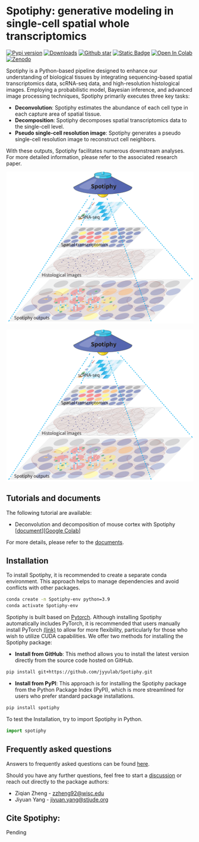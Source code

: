 # Spotiphy: generative modeling in single-cell spatial whole transcriptomics

[![Pypi version](https://img.shields.io/pypi/v/spotiphy)](https://pypi.org/project/spotiphy/)
[![Downloads](https://static.pepy.tech/badge/spotiphy)](https://pepy.tech/project/spotiphy)
[![Github star](https://img.shields.io/github/stars/jyyulab/Spotiphy)](https://github.com/jyyulab/Spotiphy/stargazers)
[![Static Badge](https://img.shields.io/badge/Document-Latest-green)](https://jyyulab.github.io/Spotiphy)
[![Open In Colab](https://colab.research.google.com/assets/colab-badge.svg)](https://colab.research.google.com/github/jyyulab/Spotiphy/blob/main/tutorials/Spotiphy_tutorial_1.ipynb)
[![Zenodo](https://img.shields.io/badge/data_download-Zenodo?logo=Zenodo&labelColor=ffcc6d&color=b28e4c)](https://zenodo.org/records/10520022)


Spotiphy is a Python-based pipeline designed to enhance our understanding of biological tissues by integrating sequencing-based spatial transcriptomics data, scRNA-seq data, and high-resolution histological images. Employing a probabilistic model, Bayesian inference, and advanced image processing techniques, Spotiphy primarily executes three key tasks:
- **Deconvolution**: Spotiphy estimates the abundance of each cell type in each capture area of spatial tissue.
- **Decomposition**: Spotiphy decomposes spatial transcriptomics data to the single-cell level.
- **Pseudo single-cell resolution image**: Spotiphy generates a pseudo single-cell resolution image to reconstruct cell neighbors.

With these outputs, Spotiphy facilitates numerous downstream analyses. For more detailed information, please refer to the associated research paper.

![Spotiphy_overview](https://github.com/jyyulab/Spotiphy/blob/9a16882511aef6e0e7db9154f0d9f59a2c567c6f/figures/cover.png)

![Spotiphy_overview](https://github.com/jyyulab/Spotiphy/blob/9a16882511aef6e0e7db9154f0d9f59a2c567c6f/figures/cover.png)

## Tutorials and documents

The following tutorial are available:

+ Deconvolution and decomposition of mouse cortex with Spotiphy [[document](https://colab.research.google.com/github/jyyulab/Spotiphy/blob/main/tutorials/Spotiphy_tutorial_1.ipynb)][[Google Colab](https://colab.research.google.com/github/jyyulab/Spotiphy/blob/main/tutorials/Spotiphy_tutorial_1.ipynb)]


For more details, please refer to the [documents](https://jyyulab.github.io/Spotiphy).

## Installation

[//]: # (### Requirements)
[//]: # (+ Linux/UNIX/Windows system)
[//]: # (+ Python >= 3.9)
[//]: # (+ pytorch == 1.7.1)

To install Spotiphy, it is recommended to create a separate conda environment. This approach helps to manage 
dependencies and avoid conflicts with other packages.
```bash
conda create -n Spotiphy-env python=3.9
conda activate Spotiphy-env
```

Spotiphy is built based on [Pytorch](https://pytorch.org/). Although installing Spotiphy automatically includes PyTorch,
it is recommended that users manually install PyTorch [(link)](https://pytorch.org/get-started/locally/) to allow for 
more flexibility, particularly for those who wish to utilize CUDA capabilities.
We offer two methods for installing the Spotiphy package:
+ **Install from GitHub**: This method allows you to install the latest version directly from the source code hosted on 
GitHub.
```bash
pip install git+https://github.com/jyyulab/Spotiphy.git
```
+ **Install from PyPI**: This approach is for installing the Spotiphy package from the Python Package Index 
(PyPI), which is more streamlined for users who prefer standard package installations.
```bash
pip install spotiphy
```

To test the Installation, try to import Spotiphy in Python.
```Python
import spotiphy
```


## Frequently asked questions
Answers to frequently asked questions can be found [here](https://jyyulab.github.io/Spotiphy/questions.html).

Should you have any further questions, feel free to start a [discussion](https://github.com/jyyulab/Spotiphy/discussions) or reach out directly to the package authors:
+ Ziqian Zheng - [zzheng92@wisc.edu](mailto:zzheng92@wisc.edu)
+ Jiyuan Yang - [jiyuan.yang@stjude.org](mailto:jiyuan.yang@stjude.org)


## Cite Spotiphy:

Pending
